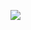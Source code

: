 <img src="https://octodex.github.com/images/yaktocat.png![yaktocat](https://user-images.githubusercontent.com/58904435/131862955-556b49fd-8112-4765-bbb4-4a608ff40e21.png)
">

